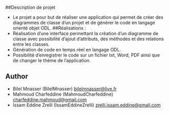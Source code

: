 ##Description de projet

* Le projet a pour but de réaliser une application qui permet de créer des diagrammes de classe d’un projet et
de générer le code en langage orienté objet ODL.
##Réalisations :
* Réalisation d’une interface permettant la création d’un diagramme de classe avec possibilité d’ajout
d’attributs, des méthodes et des relations entre les classes.
* Génération de code en temps réel en langage ODL.
* Possibilité d’enregistrer le code sur un fichier txt, Word, PDF ainsi que de changer le thème de l’application.


## Author

* Bilel Mnasser (BilelMnasser)
  bilelmnasser@live.fr
* Mahmoud Charfeddine (MahmoudCharfeddine)
  charfeddine.mahmoud@gmail.com
* Issam Eddine Zrelli (IssamEddineZrelli)
  zrelli.issam.eddine@gmail.com
